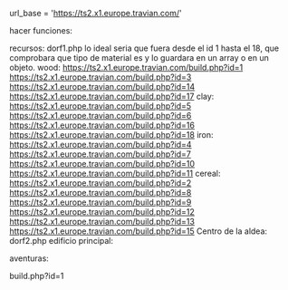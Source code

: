 url_base = 'https://ts2.x1.europe.travian.com/'

hacer funciones:
    
recursos:
    dorf1.php
    lo ideal seria que fuera desde el id 1 hasta el 18, que comprobara que tipo de material es y lo guardara en un array o en un objeto.
        wood:
        https://ts2.x1.europe.travian.com/build.php?id=1
        https://ts2.x1.europe.travian.com/build.php?id=3
        https://ts2.x1.europe.travian.com/build.php?id=14
        https://ts2.x1.europe.travian.com/build.php?id=17
        clay:
        https://ts2.x1.europe.travian.com/build.php?id=5
        https://ts2.x1.europe.travian.com/build.php?id=6
        https://ts2.x1.europe.travian.com/build.php?id=16
        https://ts2.x1.europe.travian.com/build.php?id=18
        iron:
        https://ts2.x1.europe.travian.com/build.php?id=4
        https://ts2.x1.europe.travian.com/build.php?id=7
        https://ts2.x1.europe.travian.com/build.php?id=10
        https://ts2.x1.europe.travian.com/build.php?id=11
        cereal:
        https://ts2.x1.europe.travian.com/build.php?id=2
        https://ts2.x1.europe.travian.com/build.php?id=8
        https://ts2.x1.europe.travian.com/build.php?id=9
        https://ts2.x1.europe.travian.com/build.php?id=12
        https://ts2.x1.europe.travian.com/build.php?id=13
        https://ts2.x1.europe.travian.com/build.php?id=15
Centro de la aldea:
    dorf2.php
        edificio principal:
        

aventuras:


build.php?id=1